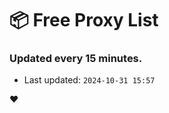 # :package: Free Proxy List
### Updated every 15 minutes.

- Last updated: `2024-10-31 15:57`

:heart:
